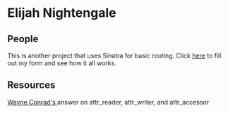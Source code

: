 # Elijah Nightengale

## People
This is another project that uses Sinatra for basic routing. Click [ here](https://calm-headland-74841.herokuapp.com/) to fill out my form and see how it all works.

## Resources
[Wayne Conrad's ](https://stackoverflow.com/questions/5046831/why-use-rubys-attr-accessor-attr-reader-and-attr-writer) answer on attr_reader, attr_writer, and attr_accessor
